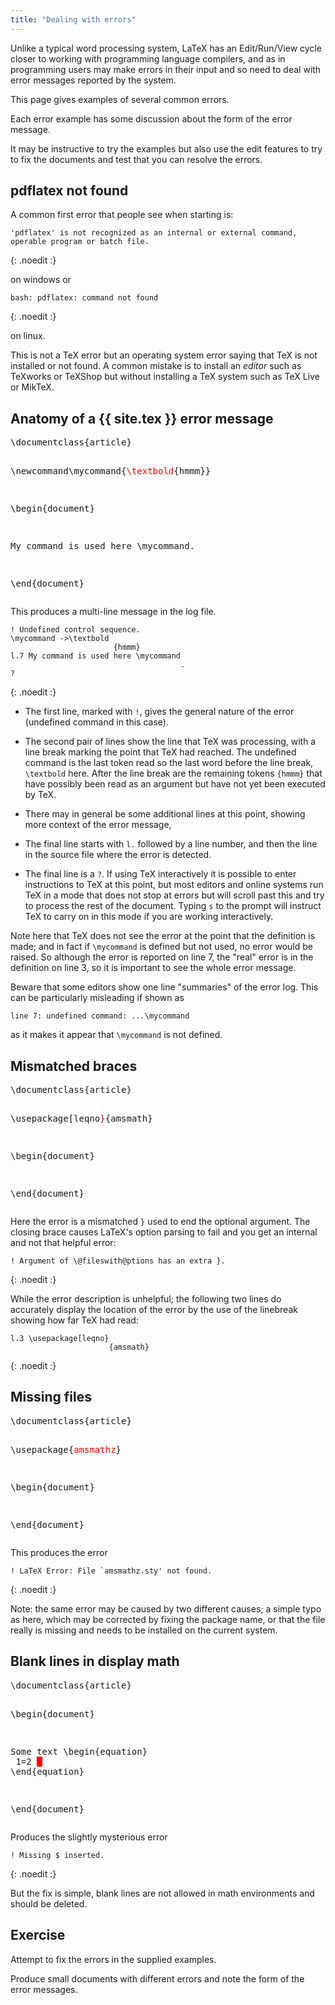 ```yaml
---
title: "Dealing with errors"
---
```



Unlike a typical word processing system, LaTeX has an Edit/Run/View cycle
closer to working with programming language compilers, and as in programming
users may make errors in their input and so need to deal with error messages
reported by the system.

This page gives examples of several common errors.

Each error example has some discussion about the form of the error
message.

It may be instructive to try the examples but also use the
edit features to try to fix the documents and test that you can
resolve the errors.

## pdflatex not found

A common first error that people see when starting is:

```
'pdflatex' is not recognized as an internal or external command,
operable program or batch file.
```
{: .noedit :}

on windows or

```
bash: pdflatex: command not found
```
{: .noedit :}

on linux.

This is
not a TeX error but an operating system error saying that TeX is not
installed or not found.  A common mistake is to install an _editor_
such as TeXworks or TeXShop but without installing a TeX system such as
TeX Live or MikTeX.

## Anatomy of a {{ site.tex }} error message
<div class="highlight">
<pre>
\documentclass{article}

\newcommand\mycommand{<span style="color:red">\textbold</span>{hmmm}}

\begin{document}

My command is used here \mycommand.

\end{document}
</pre>
</div>

This produces a multi-line message in the log file.

```
! Undefined control sequence.
\mycommand ->\textbold 
                       {hmmm}
l.7 My command is used here \mycommand
                                      .
? 
```
{: .noedit :}

* The first line, marked with `!`, gives the general nature of the error (undefined command in this case).
* The second pair of lines show the line that TeX was processing, with a line break marking the point
  that TeX had reached. The undefined command is the last token read so the last word before the line break,
  `\textbold` here. After the line break are the remaining tokens `{hmmm}` that have possibly been read as
  an argument but have not yet been executed by TeX.
* There may in general be some additional lines at this point, showing more context of the error message,
* The final line starts with `l.` followed by a line number, and then the line in the source file where the
  error is detected.

* The final line is a `?`.  If using TeX interactively it is possible to
  enter instructions to TeX at this point, but most editors and online
  systems run TeX in a mode that does not stop at errors but will
  scroll past this and try to process the rest of the document. Typing
  `s` to the prompt will instruct TeX to carry on in this mode if you
  are working interactively.


Note here that TeX does not see the error at the point that
the definition is made; and in fact if `\mycommand` is defined but not
used, no error would be raised. So although the error is reported on
line 7, the "real" error is in the definition on line 3, so it is
important to see the whole error message.

Beware that some editors show one line "summaries" of the error log.
This can be particularly misleading if shown as

`line 7: undefined command: ...\mycommand`

as it makes it appear that `\mycommand` is not defined.


## Mismatched braces


<div class="highlight">
<pre>
\documentclass{article}

\usepackage[leqno<span style="color:red">}</span>{amsmath}

\begin{document}

\end{document}
</pre>
</div>

Here the error is a mismatched `}` used to end the optional
argument. The closing brace causes LaTeX's option parsing
to fail and you get an internal and not that helpful error: 

```
! Argument of \@fileswith@ptions has an extra }.
```
{: .noedit :}

While the error description is unhelpful; the following two
lines do accurately display the location of the error by the use of
the linebreak showing how far TeX had read:

```
l.3 \usepackage[leqno}
                      {amsmath}
```
{: .noedit :}


## Missing files

<div class="highlight">
<pre>
\documentclass{article}

\usepackage{<span style="color:red">amsmathz</span>}

\begin{document}

\end{document}
</pre>
</div>

This produces the error

```
! LaTeX Error: File `amsmathz.sty' not found.
```
{: .noedit :}

Note: the same error may be caused by two different causes; a simple
typo as here, which may be corrected by fixing the package name, or
that the file really is missing and needs to be installed on the
current system.

## Blank lines in display math

<div class="highlight">
<pre>
\documentclass{article}

\begin{document}

Some text
\begin{equation}
<span style="background-color:red">      </span>
  1=2
<span style="background-color:red">      </span>
\end{equation}

\end{document}
</pre>
</div>

Produces the slightly mysterious error

```
! Missing $ inserted.
```
{: .noedit :}

But the fix is simple, blank lines are not allowed in math
environments and should be deleted.

## Exercise

Attempt to fix the errors in the supplied examples.

Produce small documents with different errors and note the form of the error messages.
